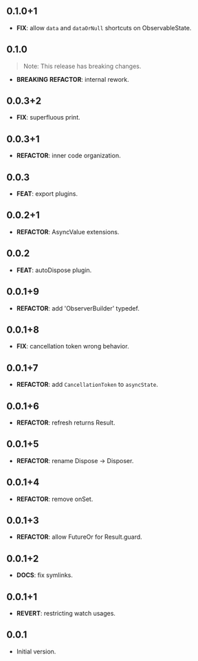 ## 0.1.0+1

 - **FIX**: allow `data` and `dataOrNull` shortcuts on ObservableState<AsyncValue>.

## 0.1.0

> Note: This release has breaking changes.

 - **BREAKING** **REFACTOR**: internal rework.

## 0.0.3+2

 - **FIX**: superfluous print.

## 0.0.3+1

 - **REFACTOR**: inner code organization.

## 0.0.3

 - **FEAT**: export plugins.

## 0.0.2+1

 - **REFACTOR**: AsyncValue extensions.

## 0.0.2

 - **FEAT**: autoDispose plugin.

## 0.0.1+9

 - **REFACTOR**: add 'ObserverBuilder' typedef.

## 0.0.1+8

 - **FIX**: cancellation token wrong behavior.

## 0.0.1+7

 - **REFACTOR**: add `CancellationToken` to `asyncState`.

## 0.0.1+6

 - **REFACTOR**: refresh returns Result.

## 0.0.1+5

 - **REFACTOR**: rename Dispose -> Disposer.

## 0.0.1+4

 - **REFACTOR**: remove onSet.

## 0.0.1+3

 - **REFACTOR**: allow FutureOr<T> for Result.guard.

## 0.0.1+2

- **DOCS**: fix symlinks.

## 0.0.1+1

 - **REVERT**: restricting watch usages.

## 0.0.1

- Initial version.
